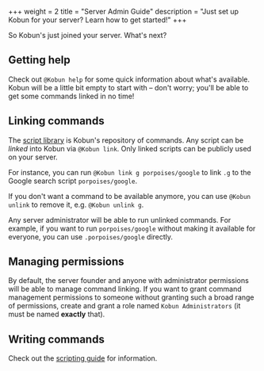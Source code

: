 +++
weight = 2
title = "Server Admin Guide"
description = "Just set up Kobun for your server? Learn how to get started!"
+++

So Kobun's just joined your server. What's next?

## Getting help

Check out `@Kobun help` for some quick information about what's available. Kobun will be a little bit empty to start with – don't worry; you'll be able to get some commands linked in no time!

## Linking commands

The [script library](/scripts) is Kobun's repository of commands. Any script can be _linked_ into Kobun via `@Kobun link`. Only linked scripts can be publicly used on your server.

For instance, you can run `@Kobun link g porpoises/google` to link `.g` to the Google search script `porpoises/google`.

If you don't want a command to be available anymore, you can use `@Kobun unlink` to remove it, e.g. `@Kobun unlink g`.

<div class="alert alert-info">Any server administrator will be able to run unlinked commands. For example, if you want to run <code>porpoises/google</code> without making it available for everyone, you can use <code>.porpoises/google</code> directly.</div>

## Managing permissions

By default, the server founder and anyone with administrator permissions will be able to manage command linking. If you want to grant command management permissions to someone without granting such a broad range of permissions, create and grant a role named `Kobun Administrators` (it must be named **exactly** that).

## Writing commands

Check out the [scripting guide](/guides/scripting) for information.
